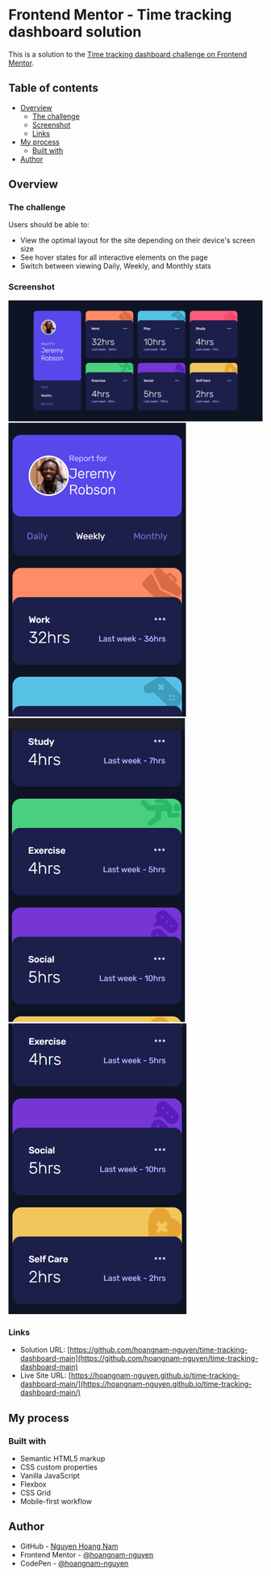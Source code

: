 # Frontend Mentor - Time tracking dashboard solution

This is a solution to the [Time tracking dashboard challenge on Frontend Mentor](https://www.frontendmentor.io/challenges/time-tracking-dashboard-UIQ7167Jw).

## Table of contents

- [Overview](#overview)
  - [The challenge](#the-challenge)
  - [Screenshot](#screenshot)
  - [Links](#links)
- [My process](#my-process)
  - [Built with](#built-with)
- [Author](#author)


## Overview

### The challenge

Users should be able to:

- View the optimal layout for the site depending on their device's screen size
- See hover states for all interactive elements on the page
- Switch between viewing Daily, Weekly, and Monthly stats

### Screenshot

![](./images/screenshot-desktop.png)
![](./images/screenshot-mobile1.png)
![](./images/screenshot-mobile2.png)
![](./images/screenshot-mobile3.png)

### Links

- Solution URL: [https://github.com/hoangnam-nguyen/time-tracking-dashboard-main](https://github.com/hoangnam-nguyen/time-tracking-dashboard-main)
- Live Site URL: [https://hoangnam-nguyen.github.io/time-tracking-dashboard-main/](https://hoangnam-nguyen.github.io/time-tracking-dashboard-main/)

## My process

### Built with

- Semantic HTML5 markup
- CSS custom properties
- Vanilla JavaScript
- Flexbox
- CSS Grid
- Mobile-first workflow


## Author

- GitHub - [Nguyen Hoang Nam](https://github.com/hoangnam-nguyen)
- Frontend Mentor - [@hoangnam-nguyen](https://www.frontendmentor.io/profile/hoangnam-nguyen)
- CodePen - [@hoangnam-nguyen](https://codepen.io/hoangnam-nguyen)
